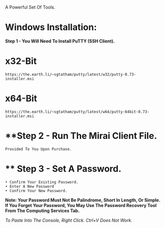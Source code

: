 A Powerful Set Of Tools.

# **Windows Installation:**

**Step 1 - You Will Need To Install PuTTY (SSH Client).**

# x32-Bit

```
https://the.earth.li/~sgtatham/putty/latest/w32/putty-0.73-installer.msi
```

# x64-Bit

```
https://the.earth.li/~sgtatham/putty/latest/w64/putty-64bit-0.73-installer.msi
```

# **Step 2 - Run The Mirai Client File.

```Provided To You Upon Purchase.```

# ** Step 3 - Set A Password.

```
• Confirm Your Existing Password.
• Enter A New Password
• Confirm Your New Password.
```
**Note: Your Password Must Not Be Palindrome, Short In Length, Or Simple.
If You Forget Your Password, You May Use The Password Recovery Tool From The Computing Services Tab.**

*To Paste Into The Console, Right Click. Ctrl+V Does Not Work.*
